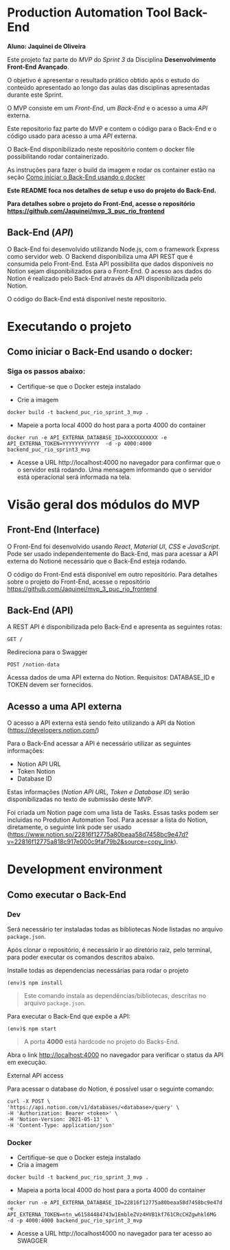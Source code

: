 #  Production Automation Tool Back-End

**Aluno: Jaquinei de Oliveira**

Este projeto faz parte do *MVP* do *Sprint 3* da Disciplina **Desenvolvimento Front-End Avançado**.

O objetivo é apresentar o resultado prático obtido após o estudo do conteúdo apresentado ao longo das aulas das disciplinas apresentadas durante este Sprint.

O MVP consiste em um *Front-End*, um *Back-End* e o acesso a uma *API* externa.

Este repositorio faz parte do MVP e contem o código para o Back-End e o código usado para acesso a uma *API* externa. 

O Back-End disponibilizado neste repositório contem o docker file possibilitando rodar containerizado. 

As instruções para fazer o build da imagem e rodar os container estão na seção [Como iniciar o Back-End usando o docker](#como-iniciar-o-backend-usando-o-docker)

**Este README foca nos detalhes de setup e uso do projeto do Back-End.**

**Para detalhes sobre o projeto do Front-End, acesse o repositório https://github.com/Jaquinei/mvp_3_puc_rio_frontend**

## Back-End (*API*)

 O Back-End foi desenvolvido utilizando Node.js, com o framework Express como servidor web. O Backend disponibiliza uma API REST que é consumida pelo Front-End. Esta API possibilita que dados disponíveis no Notion sejam disponibilizados para o Front-End. O acesso aos dados do Notion é realizado pelo Back-End através da API disponibilizada pelo Notion.

O código do Back-End está disponível neste repositorio.

# Executando o projeto

## Como iniciar o Back-End usando o docker:

### Siga os passos abaixo:

- Certifique-se que o Docker esteja instalado

- Crie a imagem

```
docker build -t backend_puc_rio_sprint_3_mvp .
```
- Mapeie a porta local 4000 do host para a porta 4000 do container
```
docker run -e API_EXTERNA_DATABASE_ID=XXXXXXXXXXX -e API_EXTERNA_TOKEN=YYYYYYYYYYYY  -d -p 4000:4000 backend_puc_rio_sprint3_mvp
```
- Acesse a URL http://localhost:4000 no navegador para confirmar que o o servidor está rodando. Uma mensagem informando que o servidor está operacional será informada na tela.

# Visão geral dos módulos do MVP

## Front-End (Interface)

O Front-End foi desenvolvido usando *React*, *Material UI*, *CSS* e *JavaScript*. Pode ser usado independentemente do Back-End, mas para acessar a API externa do Notioné necessário que o Back-End esteja rodando.

O código do Front-End está disponível em outro repositório. Para detalhes sobre o projeto do Front-End, acesse o repositório https://github.com/Jaquinei/mvp_3_puc_rio_frontend

## Back-End (API)

A REST API é disponibilizada pelo Back-End e apresenta as seguintes rotas:

    GET /
Redireciona para o Swagger

    POST /notion-data
Acessa dados de uma API externa do Notion.
Requisitos: DATABASE_ID e TOKEN devem ser fornecidos.

## Acesso a uma API externa

O acesso a API externa está sendo feito utilizando a API da Notion (https://developers.notion.com/)

Para o Back-End acessar a API é necessário utilizar as seguintes informações:
- Notion API URL
- Token Notion
- Database ID

Estas informações (*Notion API URL, Token e Database ID*) serão disponibilizadas no texto de submissão deste MVP.

Foi criada um Notion page com uma lista de Tasks. Essas tasks podem ser incluidas no Prodution Automation Tool. Para acessar a lista do Notion, diretamente, o seguinte link pode ser usado (https://www.notion.so/22816f12775a80beaa58d7458bc9e47d?v=22816f12775a818c917e000c9faf79b2&source=copy_link).


# Development environment 

## Como executar o Back-End

### Dev
Será necessário ter instaladas todas as bibliotecas Node listadas no arquivo `package.json`.

Após clonar o repositório, é necessário ir ao diretório raiz, pelo terminal, para poder executar os comandos descritos abaixo.

Installe todas as dependencias necessárias para rodar o projeto
```
(env)$ npm install
```
> Este comando instala as dependências/bibliotecas, descritas no arquivo `package.json`.

Para executar o Back-End que expõe a API:

```
(env)$ npm start
```
> A porta **4000** está hardcode no projeto do Backs-End.

Abra o link [http://localhost:4000](http://localhost:4000/) no navegador para verificar o status da API em execução.

External API access

Para acessar o database do Notion, é possível usar o seguinte comando:

```
curl -X POST \
'https://api.notion.com/v1/databases/<database>/query' \
-H 'Authorization: Bearer <token>' \
-H 'Notion-Version: 2021-05-13' \
-H 'Content-Type: application/json'
```

### Docker

- Certifique-se que o Docker esteja instalado
- Cria a imagem
```
docker build -t backend_puc_rio_sprint_3_mvp .
```
- Mapeia a porta local 4000 do host para a porta 4000 do container
```
docker run -e API_EXTERNA_DATABASE_ID=22816f12775a80beaa58d7458bc9e47d -e API_EXTERNA_TOKEN=ntn_w61584484743w1EmbleZVz4HVB1kf761CRcCHZgwhkl6MG  -d -p 4000:4000 backend_puc_rio_sprint_3_mvp
```
- Acesse a URL http://localhost4000 no navegador para ter acesso ao SWAGGER